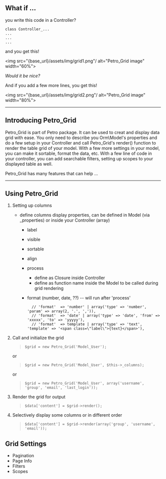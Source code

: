 ## What if ...

you write this code in a Controller?

	class Controller_...  
	...  
	...  
	...  
	

and you get this!

<img src="{base_url}/assets/img/grid1.png"/ alt="Petro_Grid image" width="60%">

_Would it be nice?_  

And if you add a few more lines, you get this!

<img src="{base_url}/assets/img/grid2.png"/ alt="Petro_Grid image" width="80%">


------------------------------------------

## Introducing Petro_Grid

Petro_Grid is part of Petro package. It can be used to creat and display data grid with ease.
You only need to describe you Orm\Model's properties and do a few setup in your Controller
and call Petro_Grid's render() function to render the table grid of your model. With a few
more settings in your model, you can make it sortable, format the data, etc. With a few
line of code in your controller, you can add searchable filters, setting up scopes to your
displayed table as well.  

Petro_Grid has many features that can help ...  

------------------------------------------

## Using Petro_Grid
1. Setting up columns
	- define columns display properties, can be defined in Model (via _properties) or inside your Controller (array)
		- label
		- visible
		- sortable
		- align
		- process
			- define as Closure inside Controller
			- define as function name inside the Model to be called during grid rendering
		- format (number, date, ??) -- will run after 'process'

				// 'format'  => 'number' | array('type' => 'number', 'param' => array(2, '.', ',')),
				// 'format'  => 'date' | array('type' => 'date', 'from' => 'xxxxx', 'to' => 'yyyyy'),
				// 'format'  => template | array('type' => 'text', 'template' => '<span class=\"label\">{text}</span>'),
		
2. Call and initialize the grid

	> `$grid = new Petro_Grid('Model_User');`

	or

	> `$grid = new Petro_Grid('Model_User', $this->_columns);`

	or

	> `$grid = new Petro_Grid('Model_User', array('username', 'group', 'email', 'last_login'));`

3. Render the grid for output
	> `$data['content'] = $grid->render();`

4. Selectively display some columns or in different order
	> `$data['content'] = $grid->render(array('group', 'username', 'email'));`



## Grid Settings
- Pagination
- Page Info
- Filters
- Scopes
